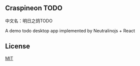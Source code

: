 ## Craspineon TODO
中文名：明日之鸽TODO

A demo todo desktop app implemented by Neutralinojs + React

## License
[MIT](LICENSE)

